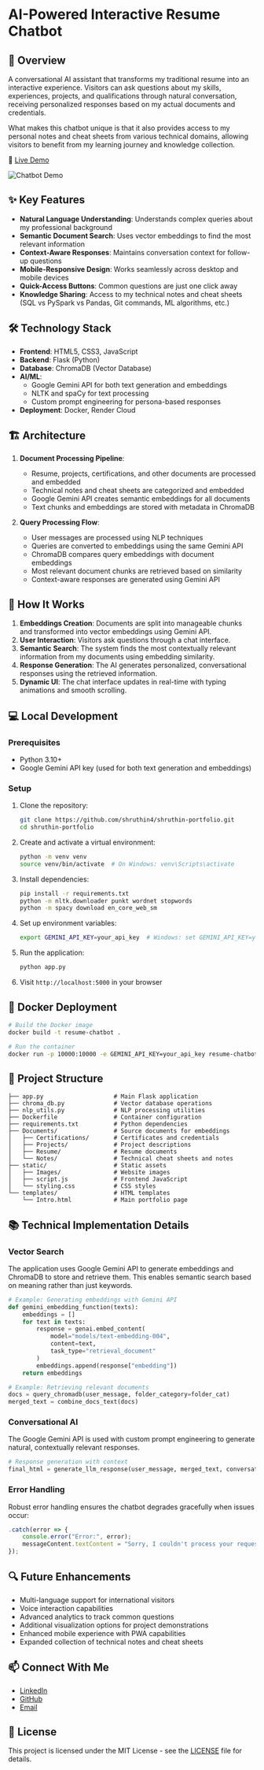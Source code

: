 # AI-Powered Interactive Resume Chatbot

## 🤖 Overview

A conversational AI assistant that transforms my traditional resume into an interactive experience. Visitors can ask questions about my skills, experiences, projects, and qualifications through natural conversation, receiving personalized responses based on my actual documents and credentials.

What makes this chatbot unique is that it also provides access to my personal notes and cheat sheets from various technical domains, allowing visitors to benefit from my learning journey and knowledge collection.

🔗 [Live Demo](https://shruthin-portfolio.onrender.com/)

![Chatbot Demo](./static/Images/chatbot-demo.gif)

## ✨ Key Features

- **Natural Language Understanding**: Understands complex queries about my professional background
- **Semantic Document Search**: Uses vector embeddings to find the most relevant information
- **Context-Aware Responses**: Maintains conversation context for follow-up questions
- **Mobile-Responsive Design**: Works seamlessly across desktop and mobile devices
- **Quick-Access Buttons**: Common questions are just one click away
- **Knowledge Sharing**: Access to my technical notes and cheat sheets (SQL vs PySpark vs Pandas, Git commands, ML algorithms, etc.)

## 🛠️ Technology Stack

- **Frontend**: HTML5, CSS3, JavaScript
- **Backend**: Flask (Python)
- **Database**: ChromaDB (Vector Database)
- **AI/ML**:
  - Google Gemini API for both text generation and embeddings
  - NLTK and spaCy for text processing
  - Custom prompt engineering for persona-based responses
- **Deployment**: Docker, Render Cloud

## 🏗️ Architecture

1. **Document Processing Pipeline**:
   - Resume, projects, certifications, and other documents are processed and embedded
   - Technical notes and cheat sheets are categorized and embedded
   - Google Gemini API creates semantic embeddings for all documents
   - Text chunks and embeddings are stored with metadata in ChromaDB

2. **Query Processing Flow**:
   - User messages are processed using NLP techniques
   - Queries are converted to embeddings using the same Gemini API
   - ChromaDB compares query embeddings with document embeddings
   - Most relevant document chunks are retrieved based on similarity
   - Context-aware responses are generated using Gemini API

## 🚀 How It Works

1. **Embeddings Creation**: Documents are split into manageable chunks and transformed into vector embeddings using Gemini API.
2. **User Interaction**: Visitors ask questions through a chat interface.
3. **Semantic Search**: The system finds the most contextually relevant information from my documents using embedding similarity.
4. **Response Generation**: The AI generates personalized, conversational responses using the retrieved information.
5. **Dynamic UI**: The chat interface updates in real-time with typing animations and smooth scrolling.

## 💻 Local Development

### Prerequisites

- Python 3.10+
- Google Gemini API key (used for both text generation and embeddings)

### Setup

1. Clone the repository:
   ```bash
   git clone https://github.com/shruthin4/shruthin-portfolio.git
   cd shruthin-portfolio
   ```

2. Create and activate a virtual environment:
   ```bash
   python -m venv venv
   source venv/bin/activate  # On Windows: venv\Scripts\activate
   ```

3. Install dependencies:
   ```bash
   pip install -r requirements.txt
   python -m nltk.downloader punkt wordnet stopwords
   python -m spacy download en_core_web_sm
   ```

4. Set up environment variables:
   ```bash
   export GEMINI_API_KEY=your_api_key  # Windows: set GEMINI_API_KEY=your_api_key
   ```

5. Run the application:
   ```bash
   python app.py
   ```

6. Visit `http://localhost:5000` in your browser

## 🐳 Docker Deployment

```bash
# Build the Docker image
docker build -t resume-chatbot .

# Run the container
docker run -p 10000:10000 -e GEMINI_API_KEY=your_api_key resume-chatbot
```

## 📂 Project Structure

```
├── app.py                    # Main Flask application
├── chroma_db.py              # Vector database operations
├── nlp_utils.py              # NLP processing utilities
├── Dockerfile                # Container configuration
├── requirements.txt          # Python dependencies
├── Documents/                # Source documents for embeddings
│   ├── Certifications/       # Certificates and credentials
│   ├── Projects/             # Project descriptions
│   ├── Resume/               # Resume documents
│   └── Notes/                # Technical cheat sheets and notes
├── static/                   # Static assets
│   ├── Images/               # Website images
│   ├── script.js             # Frontend JavaScript
│   └── styling.css           # CSS styles
└── templates/                # HTML templates
    └── Intro.html            # Main portfolio page
```

## 📚 Technical Implementation Details

### Vector Search
The application uses Google Gemini API to generate embeddings and ChromaDB to store and retrieve them. This enables semantic search based on meaning rather than just keywords.

```python
# Example: Generating embeddings with Gemini API
def gemini_embedding_function(texts):
    embeddings = []
    for text in texts:
        response = genai.embed_content(
            model="models/text-embedding-004",
            content=text,
            task_type="retrieval_document"
        )
        embeddings.append(response["embedding"])
    return embeddings
```

```python
# Example: Retrieving relevant documents
docs = query_chromadb(user_message, folder_category=folder_cat)
merged_text = combine_docs_text(docs)
```

### Conversational AI
The Google Gemini API is used with custom prompt engineering to generate natural, contextually relevant responses.

```python
# Response generation with context
final_html = generate_llm_response(user_message, merged_text, conversation_history)
```

### Error Handling
Robust error handling ensures the chatbot degrades gracefully when issues occur:

```javascript
.catch(error => {
    console.error("Error:", error);
    messageContent.textContent = "Sorry, I couldn't process your request. Please try again.";
});
```

## 🔍 Future Enhancements

- Multi-language support for international visitors
- Voice interaction capabilities
- Advanced analytics to track common questions
- Additional visualization options for project demonstrations
- Enhanced mobile experience with PWA capabilities
- Expanded collection of technical notes and cheat sheets

## 📫 Connect With Me

- [LinkedIn](https://www.linkedin.com/in/shruthin-reddy-sainapuram/)
- [GitHub](https://github.com/shruthin4)
- [Email](mailto:shruthinreddysainapuram@gmail.com)

## 📜 License

This project is licensed under the MIT License - see the [LICENSE](LICENSE) file for details.
